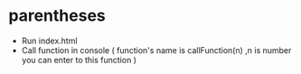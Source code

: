 # parentheses
- Run index.html
- Call function in console ( function's name is callFunction(n) ,n is number you can enter to this function )

